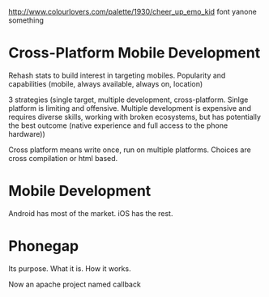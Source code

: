 http://www.colourlovers.com/palette/1930/cheer_up_emo_kid
font yanone something

Cross-Platform Mobile Development
======================

Rehash stats to build interest in targeting mobiles. Popularity and capabilities (mobile, always available, always on, location)

3 strategies (single target, multiple development, cross-platform. Sinlge platform is limiting and offensive. Multiple development is expensive and requires diverse skills, working with broken ecosystems, but has potentially the best outcome (native experience and full access to the phone hardware))

Cross platform means write once, run on multiple platforms. Choices are cross compilation or html based. 


Mobile Development
=============

Android has most of the market. iOS has the rest. 

Phonegap
======

Its purpose. What it is. How it works.

Now an apache project named callback

